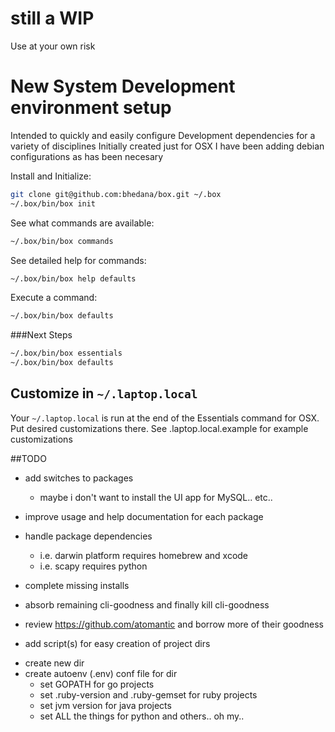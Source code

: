 # still a WIP
Use at your own risk

# New System Development environment setup
Intended to quickly and easily configure Development dependencies for a variety of disciplines
Initially created just for OSX I have been adding debian configurations as has been necesary

Install and Initialize:
```bash
git clone git@github.com:bhedana/box.git ~/.box
~/.box/bin/box init
```

See what commands are available:
```bash
~/.box/bin/box commands
```

See detailed help for commands:
```bash
~/.box/bin/box help defaults
```

Execute a command:
```bash
~/.box/bin/box defaults
```

###Next Steps
```bash
~/.box/bin/box essentials
~/.box/bin/box defaults
```

Customize in `~/.laptop.local`
------------------------------
  Your `~/.laptop.local` is run at the end of the Essentials command for OSX.
  Put desired customizations there.
  See .laptop.local.example for example customizations


##TODO

* add switches to packages
  - maybe i don't want to install the UI app for MySQL.. etc..

* improve usage and help documentation for each package

* handle package dependencies
  - i.e. darwin platform requires homebrew and xcode
  - i.e. scapy requires python

* complete missing installs
 
* absorb remaining cli-goodness and finally kill cli-goodness

* review https://github.com/atomantic and borrow more of their goodness

* add script(s) for easy creation of project dirs
 - create new dir
 - create autoenv (.env) conf file for dir
   - set GOPATH for go projects
   - set .ruby-version and .ruby-gemset for ruby projects
   - set jvm version for java projects
   - set ALL the things for python and others.. oh my..
